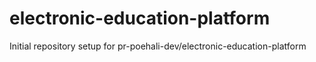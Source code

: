 # electronic-education-platform

Initial repository setup for pr-poehali-dev/electronic-education-platform